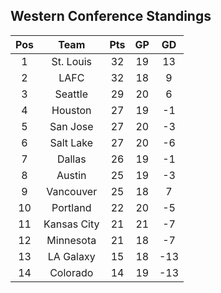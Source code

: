## Western Conference Standings
Pos|Team|Pts|GP|GD
:-:|:-:|:-:|:-:|:-:
1|St. Louis|32|19|13|
2|LAFC|32|18|9|
3|Seattle|29|20|6|
4|Houston|27|19|-1|
5|San Jose|27|20|-3|
6|Salt Lake|27|20|-6|
7|Dallas|26|19|-1|
8|Austin|25|19|-3|
9|Vancouver|25|18|7|
10|Portland|22|20|-5|
11|Kansas City|21|21|-7|
12|Minnesota|21|18|-7|
13|LA Galaxy|15|18|-13|
14|Colorado|14|19|-13|
